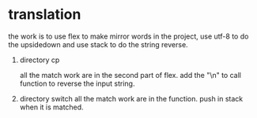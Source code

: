 # translation

the work is to use flex to make mirror words
in the project, use utf-8 to do the upsidedown and use stack to do the string reverse.

1. directory cp
	
	all the match work are in the second part of flex.
	add the "\n" to call function to reverse the input string.


2. directory switch
	all the match work are in the function.
	push in stack when it is matched.